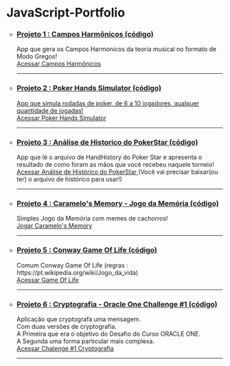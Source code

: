 # JavaScript-Portfolio
  <ul style="list-style-type:circle">
  <li> <h3> <a href="https://github.com/laotsetung/JavaScript-Portfolio/tree/main/01-CamposHarmonicos" target="_blank"> Projeto 1 : Campos Harmônicos (código)</a></h3> </li>
  App que gera os Campos Harmonicos da teoria musical no formato de Modo Gregos!<br>
  <a href="https://laotsetung.github.io/JavaScript-Portfolio/02-PokerHandsSimulator" target="_blank"> Acessar Campos Harmônicos </a>
  <hr>
  
  <li> <h3> <a href="https://github.com/laotsetung/JavaScript-Portfolio/tree/main/02-PokerHandsSimulator" target="_blank"> Projeto 2 : Poker Hands Simulator (código)</h3> </li>
  App que simula rodadas de poker, de 6 a 10 jogadores, qualquer quantidade de jogadas!<br>
  <a href="https://laotsetung.github.io/JavaScript-Portfolio/02-PokerHandsSimulator" target="_blank"> Acessar Poker Hands Simulator </a>
  <hr>
  
  <li> <h3> <a href="https://github.com/laotsetung/JavaScript-Portfolio/tree/main/03-PokerAnaliseJogo" target="_blank"> 
                            Projeto 3 : Análise de Historico do PokerStar (código)</a> </h3> </li>
  App que lê o arquivo de HandHistory do Poker Star e apresenta o resultado de como foram as mãos que você recebeu naquele torneio!<br>
  <a href="https://laotsetung.github.io/JavaScript-Portfolio/03-PokerAnaliseJogo" target="_blank"> Acessar Análise de Histórico do PokerStar </a> (Você vai precisar baixar(ou ter) o arquivo de histórico para usar!)
  <hr>
  
  <li> <h3><a href="https://github.com/laotsetung/JavaScript-Portfolio/tree/main/04-JogoDaMemoria" target="_blank"> 
                            Projeto 4 : Caramelo's Memory - Jogo da Memória (código)</a> </h3> </li>
     Simples Jogo da Memória com memes de cachorros!<br>
    <a href="https://laotsetung.github.io/JavaScript-Portfolio/04-JogoDaMemoria/jogoMemoria.html" target="_blank"> Jogar Caramelo's Memory </a>
    <hr>
    
  <li> <h3> <a href="https://github.com/laotsetung/JavaScript-Portfolio/tree/main/05-GameOfLife"> Projeto 5 : Conway Game Of Life (código) </a></h3></li>
  Comum Conway Game Of Life (regras : https://pt.wikipedia.org/wiki/Jogo_da_vida)<br>
    <a href="https://laotsetung.github.io/JavaScript-Portfolio/05-GameOfLife" target="_blank"> Acessar Game Of Life </a>
    <hr>
  
  <li><h3> <a href="https://github.com/laotsetung/JavaScript-Portfolio/tree/main/06-Desafio ORACLE_ONE-Cryptografia"> Projeto 6 : Cryptografia - Oracle One Challenge #1 (código) </a></h3>
  Aplicação que cryptografa uma mensagem.<br>
  Com duas versões de cryptografia.<br>
  A Primeira que era o objetivo do Desafio do Curso ORACLE ONE.<br>
  A Segunda uma forma particular mais complexa.<br>
  <a href="https://laotsetung.github.io/JavaScript-Portfolio/06-Desafio ORACLE_ONE-Cryptografia" target="_blank"> Acessar  Chalenge #1 Cryptografia </a>
  <hr>
  
  </ul>
